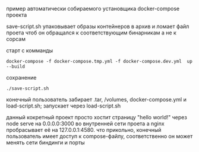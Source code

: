 пример автоматически собираемого установщика docker-compose проекта

save-script.sh упаковывает образы контейнеров в архив и ломает файл проета чтоб он обращался к соответствующим бинарникам а не к сорсам



старт с комманды 

	docker-compose -f docker-compose.tmp.yml -f docker-compose.dev.yml  up --build

сохранение 
     
	./save-script.sh
	


конечный пользователь забирает .tar, /volumes, docker-compose.yml и load-script.sh;
запускает через  load-script.sh



данный кокретный проект просто хостит страницу "hello world!" через node serve на 0.0.0.0:3000 во внутренней сети проета а nginx пробрасывает её на 127.0.0.1:4580.
что прикольно, конечный пользователь имеет доступ к compose-файлу, соответственно он может менять сети биндинги и порты